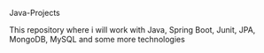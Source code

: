 Java-Projects 

This repository where i will work with Java, Spring Boot, Junit, JPA, MongoDB, MySQL and some more technologies

